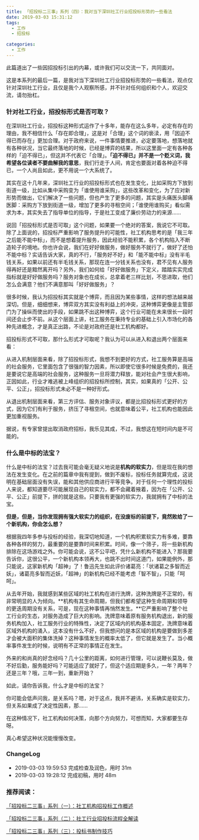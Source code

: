 ```yaml
---
title: 「招投标二三事」系列（四）：我对当下深圳社工行业招投标形势的一些看法
date: 2019-03-03 15:31:12
tags:
  - 工作
  - 招投标

categories:
  - 工作
---
```


此篇道出了一些因招投标引出的内幕，或许我们可以交流一下，共同面对。

<!--more-->

这是本系列的最后一篇，是我对当下深圳社工行业招投标形势的一些看法，观点仅针对深圳社工行业，且仅是我个人观察所感，并不针对任何组织和个人，欢迎交流，请勿抬杠。

### 针对社工行业，招投标形式是否可取？

在深圳社工行业，招投标这种形式运作了十多年，能存在这么多年，必定有存在的理由，我不相信什么「存在即合理」，这是对「合理」这个词的亵渎，用「因迫不得已而存在」更加合理。对于政府来说，一件事情要推进，必定要落地，想落地就有各种状况，当它最终落地的时候，已经是博弈的结果，所以这里面一定有各种各样的「迫不得已」，但这并不代表它「合理」。**「迫不得已」并不是一个贬义词，我希望各位读者不要曲解我的意思**，我们行走于人间，肯定也要面对着各种迫不得已，一个人尚且如此，更不用说一个大系统了。

其实在这十几年来，深圳社工行业的招投标形式也在发生变化，比如采购方下放到街道一级，比如从集中采购变为「谁使用谁采购」，这些改革和变化，为了应对新形势而做出，它们解决了一些问题，但也产生了更多的问题，其实是头痛医头脚痛医脚：采购方下放到街道一级，增加了更多的寻租空间；「谁使用谁购买」看似需求为本，其实失去了指导单位的指导，于是社工变成了廉价劳动力的来源……

说回「招投标形式是否可取」这个问题，如果要一个绝对的答案，我说它不可取。除了上面说的，招投标严重影响了服务提升的可能性，社工机构思考的是「我三年之后能不能中标」，而不是想着提升服务，因此经验不能积累，各个机构陷入不断造轮子的境地。你也许会说，我们在好好做服务，做好服务不就行了，做好了还怕不能中标？实话告诉大家，真的不行，「服务好不好」和「能不能中标」没有半毛钱关系，如果以前还有半毛钱关系，那现在连一分钱关系也没有，君不见有人服务得再好还是黯然离开吗？另外，我们如何给「好好做服务」下定义，踏踏实实完成指标就是好好做服务吗？服务对象也在成长，总拿着老三样比划，不思进取，他们怎么会满意？他们不满意那叫「好好做服务」？

很多时候，我认为招投标其实就是个博弈，而且因为某些事情，这样的想法越来越深切。但是，细细想来，博弈双方其实没有利益上的冲突，这种博弈更像是主管部门为了操纵而使出的手段，如果跳不出这种博弈，这个行业可能在未来很长一段时间还会止步不前。从这个层面上讲，社工服务在秉持专业的基础上引入市场化的各种先进概念，才是真正出路，不论是对政府还是社工机构都好。

招投标形式不可取，那什么形式才可取呢？我认为可以从进入和退出两个层面来看：

从进入机制层面来看，除了招投标形式，我想不到更好的方式，社工服务算是高端的社会服务，它里面包含了很强的智力因素，所以即使它很多时候是免费的，我还是要说它是高端的社会服务，这种服务一旦将潜力释放，能对社会产生很大影响，正因如此，行业才难逃被上峰组织的招投标所控制，其实，如果真的「公开、公平、公正」，招投标形式未必不是一种好形式。

从退出机制层面来看，第三方评估、服务对象评议，都是比招投标形式更好的方式，因为它们有利于服务，挤压了寻租空间，也就意味着公平，社工机构也能因此更加重视服务。

据说，有专家曾提出取消政府招标，我乐见其成，不过，我想这在短时间内是不可能的。

### 什么是中标的法宝？

什么是中标的法宝？过去我可能会毫无疑义地说是**机构的软实力**，但是现在我的想法在发生变化。在之前的篇章中我有提到，做到不废标，投标任务就算完成，这说明在基础层面没有失误，能和其他供应商进行平等竞争。对于任何一个理性的投标人来说，都知道要尽可能展现自己的软实力，都不会藏着掖着，因为在「公开、公平、公正」前提下，拼的就是这些。只要我有更强的软实力，我就拥有了中标的法宝。

**但是，但是，当你发现拥有强大软实力的组织，在没废标的前提下，竟然败给了一个新机构，你会怎么想？**

根据我四年多参与投标的经验，我深切地知道，一个机构积累软实力有多难，要靠各种各样的努力，最重要的是要靠时间来积累。时间，像一个筛子，将一些新机构排除在这场游戏之外。你可能会说，这不公平吧，凭什么新机构不能进入？那我要告诉你，这很公平，一个新机构本领再大，也跳不出时间这道门，如果能例外，那只能说，这家新机构「超神」了！鲁迅先生如此评价诸葛亮：「状诸葛之多智而近妖」，诸葛亮多智而近妖，「超神」的新机构已经不能考虑「智不智」，只能「呵呵」。

从去年开始，我就感到某些区域的社工机构在进行洗牌，这种洗牌是不正常的，有非常明显的人为倾向。**机构有其生命周期，但我们都希望这种生命周期和领导的更迭周期没有关系，可是，现在这种事情再悄然发生。**它严重影响了整个社工行业的生态，对服务造成了巨大的影响。洗牌意味着原有服务机构退出，新的服务机构加入，社工服务行业的特殊性，决定了区域内的机构基本固定，洗牌意味着区域外机构的涌入，这本没有什么不好，但我想问的是本区域的机构是要做到多差才会被大面积的集体洗掉？这种事情发生的概率太低了，但它就是发生了。当小概率事件发生的时候，说明有不正常的事情正在发生。

外来的和尚真的好念经吗？几十公里的距离，如何进行管理，可以说鞭长莫及，做不好后勤，服务能好吗？可能适应了就好了，但这个适应期是多久，一年？两年？还是三年？哦，三年一到，重新开始？

如此，请你告诉我，什么才是中标的法宝？

你可能会低声问我，是关系吗？嗯，对于这点，我并不避讳，关系确实是软实力，但关系如果成了决定性因素，那……

在这种情况下，社工机构如何决策，向那个方向努力，可想而知，大家都要生存呀。

真心希望这种状况能慢慢改变。

### ChangeLog
- 2019-03-03 19:59:53 完成检查及润色，用时 31m 
- 2019-03-03 19:28:12 完成初稿，用时 48m

### 推荐阅读：

[「招投标二三事」系列（一）：社工机构招投标工作概述](http://wanghusw.top/2019/02/25/2019-02-25-AboutTender1/)

[「招投标二三事」系列（二）：社工行业招投标流程全解读](http://wanghusw.top/2019/02/27/2019-02-27-AboutTender2/)

[「招投标二三事」系列（三）：投标书制作技巧](http://wanghusw.top/2019/03/01/2019-03-01-AboutTender3/)

